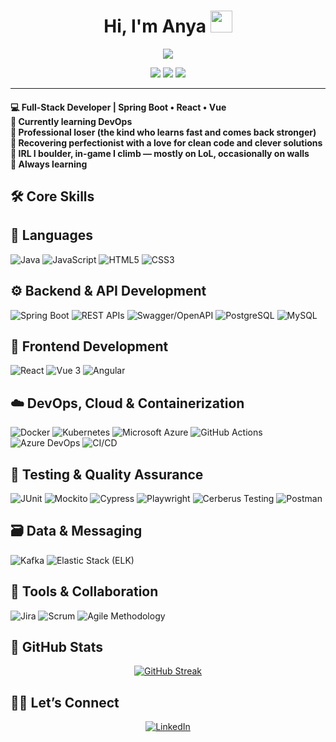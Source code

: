 <h1 align="center">Hi, I'm Anya <img src="https://media.giphy.com/media/hvRJCLFzcasrR4ia7z/giphy.gif" width="35"></h1>

<p align="center">
  <a href="https://github.com/DenverCoder1/readme-typing-svg">
    <img src="https://readme-typing-svg.herokuapp.com?font=poppins&weight=900&size=22&pause=1000&color=29B81B&center=true&width=600&lines=Full-Stack+Developer+(Java%2FSpring+Boot++React%2FVue);Perfectionist+in+recovery;Fueled+by+coffee+and+curiosity" />
  </a>
</p>

<p align="center">
  <img src="https://img.shields.io/badge/English-C2e-6b21a8" />
  <img src="https://img.shields.io/badge/Spanish-B2-046b99" />
  <img src="https://img.shields.io/badge/Tamil-C2-6b21a8" />
</p>


<hr/>

<h4 align="left">
💻 <strong>Full-Stack Developer | Spring Boot • React • Vue</strong><br>
🔧 Currently learning DevOps<br>
🎯 Professional loser (the kind who learns fast and comes back stronger)<br>
🧠 Recovering perfectionist with a love for clean code and clever solutions<br>
🧗 IRL I boulder, in-game I climb — mostly on LoL, occasionally on walls<br>
🚀 Always learning<br>
</h4>


## 🛠️ Core Skills

## 🧠 Languages
<p align="left">
  <img alt="Java" src="https://img.shields.io/badge/Java-007396.svg?style=for-the-badge&logo=java&logoColor=white">
  <img alt="JavaScript" src="https://img.shields.io/badge/JavaScript-F7DF1E.svg?style=for-the-badge&logo=javascript&logoColor=black">
  <img alt="HTML5" src="https://img.shields.io/badge/HTML5-E34F26.svg?style=for-the-badge&logo=html5&logoColor=white">
  <img alt="CSS3" src="https://img.shields.io/badge/CSS3-1572B6.svg?style=for-the-badge&logo=css3&logoColor=white">
</p>



## ⚙️ Backend & API Development
<p align="left">
  <img alt="Spring Boot" src="https://img.shields.io/badge/Spring%20Boot-6DB33F.svg?style=for-the-badge&logo=springboot&logoColor=white">
  <img alt="REST APIs" src="https://img.shields.io/badge/REST%20APIs-FF6F00.svg?style=for-the-badge&logo=swagger&logoColor=white">
  <img alt="Swagger/OpenAPI" src="https://img.shields.io/badge/OpenAPI%2FSwagger-85EA2D.svg?style=for-the-badge&logo=swagger&logoColor=black">
  <img alt="PostgreSQL" src="https://img.shields.io/badge/PostgreSQL-4169E1.svg?style=for-the-badge&logo=postgresql&logoColor=white">
  <img alt="MySQL" src="https://img.shields.io/badge/MySQL-4479A1.svg?style=for-the-badge&logo=mysql&logoColor=white">
</p>



## 🎨 Frontend Development
<p align="left">
  <img alt="React" src="https://img.shields.io/badge/React-20232A.svg?style=for-the-badge&logo=react&logoColor=61DAFB">
  <img alt="Vue 3" src="https://img.shields.io/badge/Vue%203-42B883.svg?style=for-the-badge&logo=vuedotjs&logoColor=white">
  <img alt="Angular" src="https://img.shields.io/badge/Angular-CC0000.svg?style=for-the-badge&logo=angular&logoColor=white">
</p>



## ☁️ DevOps, Cloud & Containerization
<p align="left">
  <img alt="Docker" src="https://img.shields.io/badge/Docker-2496ED.svg?style=for-the-badge&logo=docker&logoColor=white">
  <img alt="Kubernetes" src="https://img.shields.io/badge/Kubernetes-326CE5.svg?style=for-the-badge&logo=kubernetes&logoColor=white">
  <img alt="Microsoft Azure" src="https://img.shields.io/badge/Azure-0078D7.svg?style=for-the-badge&logo=microsoftazure&logoColor=white">
  <img alt="GitHub Actions" src="https://img.shields.io/badge/GitHub%20Actions-2088FF.svg?style=for-the-badge&logo=githubactions&logoColor=white">
  <img alt="Azure DevOps" src="https://img.shields.io/badge/Azure%20DevOps-0078D7.svg?style=for-the-badge&logo=azuredevops&logoColor=white">
  <img alt="CI/CD" src="https://img.shields.io/badge/CI%2FCD-16a34a?style=for-the-badge">
</p>



## 🧪 Testing & Quality Assurance
<p align="left">
  <img alt="JUnit" src="https://img.shields.io/badge/JUnit-25A162.svg?style=for-the-badge&logo=junit5&logoColor=white">
  <img alt="Mockito" src="https://img.shields.io/badge/Mockito-00C300.svg?style=for-the-badge&logo=java&logoColor=white">
  <img alt="Cypress" src="https://img.shields.io/badge/Cypress-17202C.svg?style=for-the-badge&logo=cypress&logoColor=white">
  <img alt="Playwright" src="https://img.shields.io/badge/Playwright-45ba4b.svg?style=for-the-badge&logo=playwright&logoColor=white">
  <img alt="Cerberus Testing" src="https://img.shields.io/badge/Cerberus%20Testing-QA-8b5cf6?style=for-the-badge&">
  <img alt="Postman" src="https://img.shields.io/badge/Postman-FF6C37.svg?style=for-the-badge&logo=postman&logoColor=white">
</p>


## 🗃️ Data & Messaging
<p align="left">
  <img alt="Kafka" src="https://img.shields.io/badge/Apache%20Kafka-231F20.svg?style=for-the-badge&logo=apachekafka&logoColor=white">
  <img alt="Elastic Stack (ELK)" src="https://img.shields.io/badge/Elastic%20Stack-005571.svg?style=for-the-badge&logo=elastic&logoColor=white">
</p>


## 🧰 Tools & Collaboration
<p align="left">
  <img alt="Jira" src="https://img.shields.io/badge/Jira-0052CC.svg?style=for-the-badge&logo=jira&logoColor=white">
  <img alt="Scrum" src="https://img.shields.io/badge/Scrum-2496ED.svg?style=for-the-badge&logo=scrumalliance&logoColor=white">
  <img alt="Agile Methodology" src="https://img.shields.io/badge/Agile-0E75B6.svg?style=for-the-badge&logo=agile&logoColor=white">
</p>




## 🌱​ GitHub Stats 

<p align="center">
  <a href="https://git.io/streak-stats"><img src="https://github-readme-streak-stats.herokuapp.com?user=anya-exe&theme=everforest-light" alt="GitHub Streak" /></a>
</p>


## 🙋‍♂️ Let’s Connect

<p align="center">
  <a href="https://www.linkedin.com/in/YOUR-LINKEDIN-SLUG/"><img src="https://img.icons8.com/bubbles/50/000000/linkedin.png" alt="LinkedIn"/></a>
</p>


